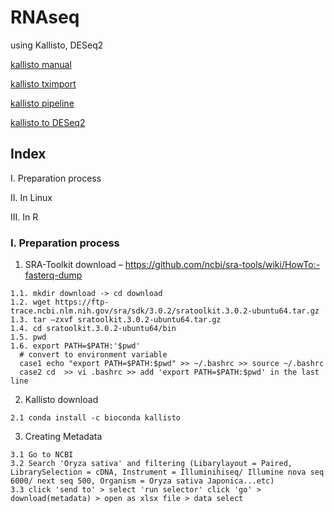 # RNAseq
using Kallisto, DESeq2

[kallisto manual](https://pachterlab.github.io/kallisto/manual)

[kallisto tximport](https://bioconductor.org/packages/devel/bioc/vignettes/tximport/inst/doc/tximport.html#Introduction)

[kallisto pipeline](https://nbisweden.github.io/workshop-RNAseq/2011/lab_kallisto.html)

[kallisto to DESeq2](http://bioconductor.org/packages/devel/bioc/vignettes/DESeq2/inst/doc/DESeq2.html)
## Index
Ⅰ. Preparation process

Ⅱ. In Linux

Ⅲ. In R


### Ⅰ. Preparation process
  1. SRA-Toolkit download – https://github.com/ncbi/sra-tools/wiki/HowTo:-fasterq-dump 

    1.1. mkdir download -> cd download
    1.2. wget https://ftp-trace.ncbi.nlm.nih.gov/sra/sdk/3.0.2/sratoolkit.3.0.2-ubuntu64.tar.gz
    1.3. tar –zxvf sratoolkit.3.0.2-ubuntu64.tar.gz	
    1.4. cd sratoolkit.3.0.2-ubuntu64/bin 
    1.5. pwd 
    1.6. export PATH=$PATH:'$pwd'
      # convert to environment variable
      case1 echo "export PATH=$PATH:$pwd" >> ~/.bashrc >> source ~/.bashrc
      case2 cd  >> vi .bashrc >> add 'export PATH=$PATH:$pwd' in the last line

  2. Kallisto download
  
    2.1 conda install -c bioconda kallisto

  3. Creating Metadata
  
    3.1 Go to NCBI
    3.2 Search 'Oryza sativa' and filtering (Libarylayout = Paired, LibrarySelection = cDNA, Instrument = Illuminihiseq/ Illumine nova seq 6000/ next seq 500, Organism = Oryza sativa Japonica...etc)
    3.3 click 'send to' > select 'run selector' click 'go' > download(metadata) > open as xlsx file > data select
